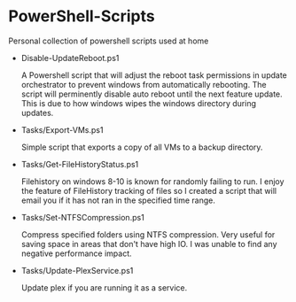 # PowerShell-Scripts
Personal collection of powershell scripts used at home

- Disable-UpdateReboot.ps1

  A Powershell script that will adjust the reboot task permissions in update orchestrator to prevent windows from automatically rebooting. The script will perminently disable auto reboot until the next feature update. This is due to how windows wipes the windows directory during updates.

- Tasks/Export-VMs.ps1

  Simple script that exports a copy of all VMs to a backup directory.

- Tasks/Get-FileHistoryStatus.ps1

  Filehistory on windows 8-10 is known for randomly failing to run. I enjoy the feature of FileHistory tracking of files so I created a script that will email you if it has not ran in the specified time range.

- Tasks/Set-NTFSCompression.ps1

  Compress specified folders using NTFS compression. Very useful for saving space in areas that don't have high IO. I was unable to find any negative performance impact.

- Tasks/Update-PlexService.ps1

  Update plex if you are running it as a service.

